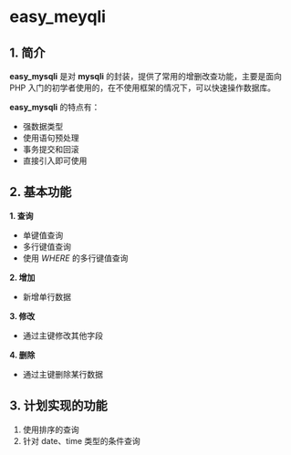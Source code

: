 # easy_meyqli

## 1. 简介

**easy_mysqli** 是对 **mysqli** 的封装，提供了常用的增删改查功能，主要是面向 PHP 入门的初学者使用的，在不使用框架的情况下，可以快速操作数据库。

**easy_mysqli** 的特点有：

* 强数据类型
* 使用语句预处理
* 事务提交和回滚
* 直接引入即可使用

## 2. 基本功能

**1. 查询**

* 单键值查询
* 多行键值查询
* 使用 *WHERE* 的多行键值查询

**2. 增加**

* 新增单行数据

**3. 修改**

* 通过主键修改其他字段

**4. 删除**

* 通过主键删除某行数据

## 3. 计划实现的功能

1. 使用排序的查询
2. 针对 date、time 类型的条件查询